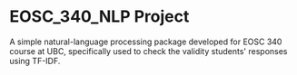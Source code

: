 # EOSC_340_NLP Project

A simple natural-language processing package developed for EOSC 340 course at UBC, specifically used to check the validity students' responses using TF-IDF.